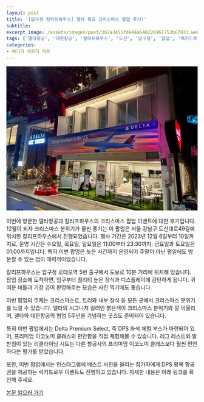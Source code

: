 ```yaml
---
layout: post
title: '[압구정 칼리프하우스] 델타 항공 크리스마스 팝업 후기!'
subtitle: 
excerpt_image: /assets/images/post/302a3455fde84a648226961753b67933.webp
tags: ['델타항공', '대한항공', '칼리프하우스', '도산', '압구정', '팝업', '럭키드로우', '델타크리스마스', 'delta', 'airline']
categories: 
- 여기가 히트다 히트
---
```


![메인 이미지](/assets/images/post/302a3455fde84a648226961753b67933.webp)

이번에 방문한 델타항공과 칼리프하우스의 크리스마스 팝업 이벤트에 대한 후기입니다. 12월이 되자 크리스마스 분위기가 물씬 풍기는 이 팝업은 서울 강남구 도산대로49길에 위치한 칼리프하우스에서 진행되었습니다. 행사 기간은 2023년 12월 6일부터 10일까지로, 운영 시간은 수요일, 목요일, 일요일은 11:00부터 23:30까지, 금요일과 토요일은 01:00까지입니다. 특히 이번 팝업은 늦은 시간까지 운영되어 주말이 아닌 평일에도 방문할 수 있는 점이 매력적이었습니다.

칼리프하우스는 압구정 로데오역 5번 출구에서 도보로 10분 거리에 위치해 있습니다. 팝업 장소에 도착하면, 입구부터 퀄리티 높은 장식과 디스플레이에 감탄하게 됩니다. 귀여운 비틀과 기장 곰이 환영해주는 모습은 사진 찍기에도 좋습니다.

이번 팝업의 주제는 크리스마스로, 트리와 내부 장식 등 모든 곳에서 크리스마스 분위기를 느낄 수 있습니다. 델타의 시그니처 컬러인 붉은색이 크리스마스 분위기와 잘 어울리며, 델타와 대한항공의 협업 5주년을 기념하는 굿즈도 준비되어 있습니다.

특히 이번 팝업에서는 Delta Premium Select, 즉 DPS 좌석 체험 부스가 마련되어 있어, 프리미엄 이코노미 클래스의 편안함을 직접 체험해볼 수 있습니다. 레그 레스트와 발받침이 있는 리클라이닝 시트는 다른 항공사의 프리미엄 이코노미 클래스보다 훨씬 편안하다는 평가를 받았습니다.

또한, 이번 팝업에서는 인스타그램에 베스트 사진을 올리는 참가자에게 DPS 왕복 항공권을 제공하는 럭키드로우 이벤트도 진행하고 있습니다. 자세한 내용은 아래 링크를 확인해 주세요.

[본문 읽으러 가기](https://m.blog.naver.com/ham_eaten_jellybear/223286191609)
